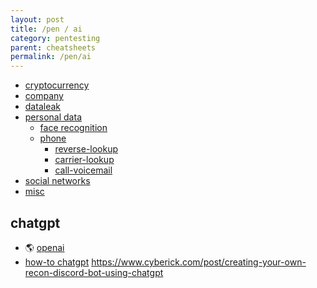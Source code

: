 ```yaml
---
layout: post
title: /pen / ai
category: pentesting
parent: cheatsheets
permalink: /pen/ai
---
```


<!-- vscode-markdown-toc -->
* [cryptocurrency](#cryptocurrency)
* [company](#company)
* [dataleak](#dataleak)
* [personal data](#personaldata)
	* [face recognition](#facerecognition)
	* [phone](#phone)
		* [reverse-lookup](#reverse-lookup)
		* [carrier-lookup](#carrier-lookup)
		* [call-voicemail](#call-voicemail)
* [social networks](#socialnetworks)
* [misc](#misc)

<!-- vscode-markdown-toc-config
	numbering=false
	autoSave=true
	/vscode-markdown-toc-config -->
<!-- /vscode-markdown-toc -->

## <a name='company'></a>chatgpt
* 🌎 [openai](https://chat.openai.com/chat)
* [how-to chatgpt](https://anugrahsr.in/chatgpt-for-hacking/)
https://www.cyberick.com/post/creating-your-own-recon-discord-bot-using-chatgpt